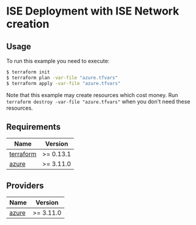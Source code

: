 # ISE Deployment with ISE Network creation

## Usage

To run this example you need to execute:

```bash
$ terraform init
$ terraform plan -var-file "azure.tfvars"
$ terraform apply -var-file "azure.tfvars"
```

Note that this example may create resources which cost money. Run `terraform destroy -var-file "azure.tfvars"` when you don't need these resources.

<!-- BEGINNING OF PRE-COMMIT-TERRAFORM DOCS HOOK -->
## Requirements

| Name | Version |
|------|---------|
| <a name="requirement_terraform"></a> [terraform](#requirement\_terraform) | >= 0.13.1 |
| <a name="requirement_azure"></a> [azure](#requirement\_azure) | >= 3.11.0 |

## Providers

| Name | Version |
|------|---------|
| <a name="provider_azure"></a> [azure](#provider\_azure) | >= 3.11.0 |

